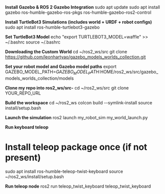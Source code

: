 **Install Gazebo & ROS 2 Gazebo Integration**
sudo apt update
sudo apt install gazebo ros-humble-gazebo-ros-pkgs ros-humble-gazebo-ros2-control

**Install TurtleBot3 Simulations (includes world + URDF + robot configs)**
sudo apt install ros-humble-turtlebot3-gazebo

**Set TurtleBot3 Model**
echo "export TURTLEBOT3_MODEL=waffle" >> ~/.bashrc
source ~/.bashrc

**Downloading the Custom World**
cd ~/ros2_ws/src
git clone https://github.com/leonhartyao/gazebo_models_worlds_collection.git

**Set your robot model and Gazebo model paths**
export GAZEBO_MODEL_PATH=$GAZEBO_MODEL_PATH:$HOME/ros2_ws/src/gazebo_models_worlds_collection/models


**Clone my repo into ros2_ws/src-**
cd ~/ros2_ws/src
git clone YOUR_REPO_URL    

**Build the workspace**
cd ~/ros2_ws
colcon build --symlink-install
source install/setup.bash
      
**Launch the simulation**
ros2 launch my_robot_sim my_world_launch.py

**Run keyboard teleop**
# Install teleop package once (if not present)
sudo apt install ros-humble-teleop-twist-keyboard
source ~/ros2_ws/install/setup.bash

**Run teleop node**
ros2 run teleop_twist_keyboard teleop_twist_keyboard
